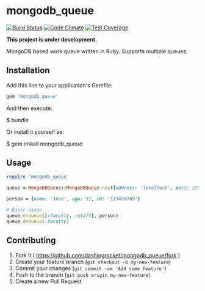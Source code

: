 mongodb_queue
=============

[![Build Status](https://api.shippable.com/projects/5498868ed46935d5fbc0d547/badge?branchName=master)](https://app.shippable.com/projects/5498868ed46935d5fbc0d547/builds/latest) [![Code Climate](https://codeclimate.com/github/dashingrocket/mongodb_queue/badges/gpa.svg)](https://codeclimate.com/github/dashingrocket/mongodb_queue) [![Test Coverage](https://codeclimate.com/github/dashingrocket/mongodb_queue/badges/coverage.svg)](https://codeclimate.com/github/dashingrocket/mongodb_queue)

**This project is under development.**

MongoDB based work queue written in Ruby.  Supports multiple queues.

## Installation

Add this line to your application's Gemfile:

```ruby
gem 'mongodb_queue'
```

And then execute:

$ bundle

Or install it yourself as:

$ gem install mongodb_queue

## Usage

```ruby
require 'mongodb_queue'

queue = MongoDBQueue::MongoDBQueue.new({address: 'localhost', port: 27017, database: 'test-db', collection: 'test-queue'})

person = {name: 'John', age: 32, id: '123456789'}

# Basic Usage
queue.enqueue([:faculty, :staff], person)
queue.dequeue(:faculty)
```

## Contributing

1. Fork it ( https://github.com/dashingrocket/mongodb_queue/fork )
2. Create your feature branch (`git checkout -b my-new-feature`)
3. Commit your changes (`git commit -am 'Add some feature'`)
4. Push to the branch (`git push origin my-new-feature`)
5. Create a new Pull Request
